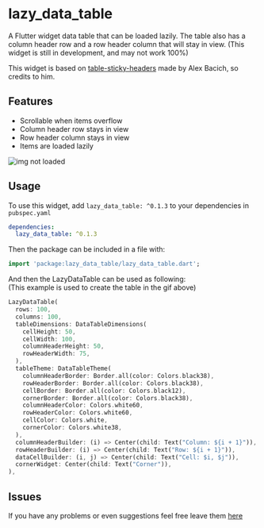 # lazy_data_table

A Flutter widget data table that can be loaded lazily. The table also has a column header row and a row header column that will stay in view.
(This widget is still in development, and may not work 100%)

This widget is based on [table-sticky-headers](https://pub.dev/packages/table_sticky_headers) made by Alex Bacich, so credits to him.

## Features

* Scrollable when items overflow
* Column header row stays in view
* Row header column stays in view
* Items are loaded lazily

![img not loaded](https://gitlab.com/_Naomi/lazy_data_table/-/raw/master/example/lazy_data_table_example.gif "lazy_data_table example")

## Usage

To use this widget, add `lazy_data_table: ^0.1.3` to your dependencies in `pubspec.yaml`

```yaml
dependencies:
  lazy_data_table: ^0.1.3
```

Then the package can be included in a file with:

```dart
import 'package:lazy_data_table/lazy_data_table.dart';
```

And then the LazyDataTable can be used as following:  
(This example is used to create the table in the gif above)

```dart
LazyDataTable(
  rows: 100,
  columns: 100,
  tableDimensions: DataTableDimensions(
    cellHeight: 50,
    cellWidth: 100,
    columnHeaderHeight: 50,
    rowHeaderWidth: 75,
  ),
  tableTheme: DataTableTheme(
    columnHeaderBorder: Border.all(color: Colors.black38),
    rowHeaderBorder: Border.all(color: Colors.black38),
    cellBorder: Border.all(color: Colors.black12),
    cornerBorder: Border.all(color: Colors.black38),
    columnHeaderColor: Colors.white60,
    rowHeaderColor: Colors.white60,
    cellColor: Colors.white,
    cornerColor: Colors.white38,
  ),
  columnHeaderBuilder: (i) => Center(child: Text("Column: ${i + 1}")),
  rowHeaderBuilder: (i) => Center(child: Text("Row: ${i + 1}")),
  dataCellBuilder: (i, j) => Center(child: Text("Cell: $i, $j")),
  cornerWidget: Center(child: Text("Corner")),
),
```

## Issues
If you have any problems or even suggestions feel free leave them [here](https://gitlab.com/_Naomi/lazy_data_table/-/issues)
